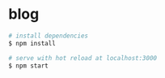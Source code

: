 # blog

```bash
# install dependencies
$ npm install

# serve with hot reload at localhost:3000
$ npm start
```
